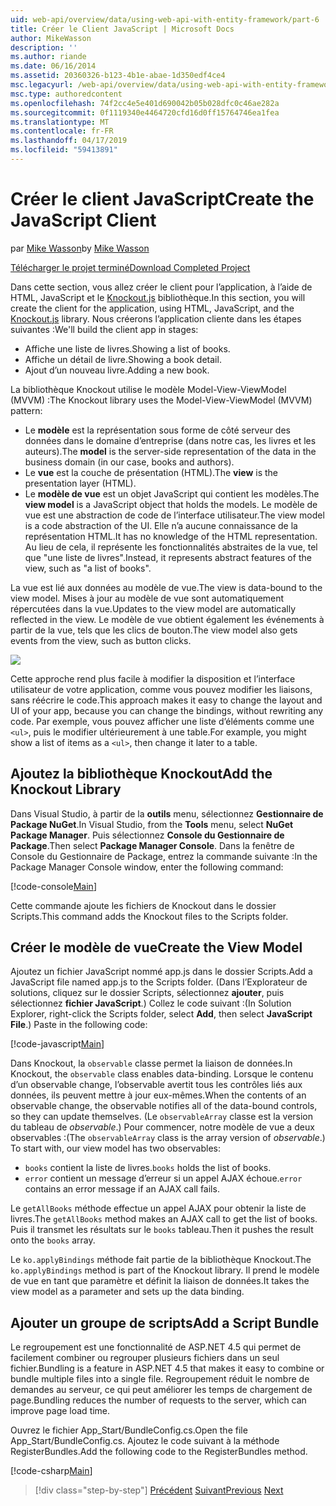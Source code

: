 ```yaml
---
uid: web-api/overview/data/using-web-api-with-entity-framework/part-6
title: Créer le Client JavaScript | Microsoft Docs
author: MikeWasson
description: ''
ms.author: riande
ms.date: 06/16/2014
ms.assetid: 20360326-b123-4b1e-abae-1d350edf4ce4
msc.legacyurl: /web-api/overview/data/using-web-api-with-entity-framework/part-6
msc.type: authoredcontent
ms.openlocfilehash: 74f2cc4e5e401d690042b05b028dfc0c46ae282a
ms.sourcegitcommit: 0f1119340e4464720cfd16d0ff15764746ea1fea
ms.translationtype: MT
ms.contentlocale: fr-FR
ms.lasthandoff: 04/17/2019
ms.locfileid: "59413891"
---
```

# <a name="create-the-javascript-client"></a><span data-ttu-id="8fc3f-102">Créer le client JavaScript</span><span class="sxs-lookup"><span data-stu-id="8fc3f-102">Create the JavaScript Client</span></span>

<span data-ttu-id="8fc3f-103">par [Mike Wasson](https://github.com/MikeWasson)</span><span class="sxs-lookup"><span data-stu-id="8fc3f-103">by [Mike Wasson](https://github.com/MikeWasson)</span></span>

[<span data-ttu-id="8fc3f-104">Télécharger le projet terminé</span><span class="sxs-lookup"><span data-stu-id="8fc3f-104">Download Completed Project</span></span>](https://github.com/MikeWasson/BookService)

<span data-ttu-id="8fc3f-105">Dans cette section, vous allez créer le client pour l’application, à l’aide de HTML, JavaScript et le [Knockout.js](http://knockoutjs.com/) bibliothèque.</span><span class="sxs-lookup"><span data-stu-id="8fc3f-105">In this section, you will create the client for the application, using HTML, JavaScript, and the [Knockout.js](http://knockoutjs.com/) library.</span></span> <span data-ttu-id="8fc3f-106">Nous créerons l’application cliente dans les étapes suivantes :</span><span class="sxs-lookup"><span data-stu-id="8fc3f-106">We'll build the client app in stages:</span></span>

- <span data-ttu-id="8fc3f-107">Affiche une liste de livres.</span><span class="sxs-lookup"><span data-stu-id="8fc3f-107">Showing a list of books.</span></span>
- <span data-ttu-id="8fc3f-108">Affiche un détail de livre.</span><span class="sxs-lookup"><span data-stu-id="8fc3f-108">Showing a book detail.</span></span>
- <span data-ttu-id="8fc3f-109">Ajout d’un nouveau livre.</span><span class="sxs-lookup"><span data-stu-id="8fc3f-109">Adding a new book.</span></span>

<span data-ttu-id="8fc3f-110">La bibliothèque Knockout utilise le modèle Model-View-ViewModel (MVVM) :</span><span class="sxs-lookup"><span data-stu-id="8fc3f-110">The Knockout library uses the Model-View-ViewModel (MVVM) pattern:</span></span>

- <span data-ttu-id="8fc3f-111">Le **modèle** est la représentation sous forme de côté serveur des données dans le domaine d’entreprise (dans notre cas, les livres et les auteurs).</span><span class="sxs-lookup"><span data-stu-id="8fc3f-111">The **model** is the server-side representation of the data in the business domain (in our case, books and authors).</span></span>
- <span data-ttu-id="8fc3f-112">Le **vue** est la couche de présentation (HTML).</span><span class="sxs-lookup"><span data-stu-id="8fc3f-112">The **view** is the presentation layer (HTML).</span></span>
- <span data-ttu-id="8fc3f-113">Le **modèle de vue** est un objet JavaScript qui contient les modèles.</span><span class="sxs-lookup"><span data-stu-id="8fc3f-113">The **view model** is a JavaScript object that holds the models.</span></span> <span data-ttu-id="8fc3f-114">Le modèle de vue est une abstraction de code de l’interface utilisateur.</span><span class="sxs-lookup"><span data-stu-id="8fc3f-114">The view model is a code abstraction of the UI.</span></span> <span data-ttu-id="8fc3f-115">Elle n’a aucune connaissance de la représentation HTML.</span><span class="sxs-lookup"><span data-stu-id="8fc3f-115">It has no knowledge of the HTML representation.</span></span> <span data-ttu-id="8fc3f-116">Au lieu de cela, il représente les fonctionnalités abstraites de la vue, tel que &quot;une liste de livres&quot;.</span><span class="sxs-lookup"><span data-stu-id="8fc3f-116">Instead, it represents abstract features of the view, such as &quot;a list of books&quot;.</span></span>

<span data-ttu-id="8fc3f-117">La vue est lié aux données au modèle de vue.</span><span class="sxs-lookup"><span data-stu-id="8fc3f-117">The view is data-bound to the view model.</span></span> <span data-ttu-id="8fc3f-118">Mises à jour au modèle de vue sont automatiquement répercutées dans la vue.</span><span class="sxs-lookup"><span data-stu-id="8fc3f-118">Updates to the view model are automatically reflected in the view.</span></span> <span data-ttu-id="8fc3f-119">Le modèle de vue obtient également les événements à partir de la vue, tels que les clics de bouton.</span><span class="sxs-lookup"><span data-stu-id="8fc3f-119">The view model also gets events from the view, such as button clicks.</span></span>

![](part-6/_static/image1.png)

<span data-ttu-id="8fc3f-120">Cette approche rend plus facile à modifier la disposition et l’interface utilisateur de votre application, comme vous pouvez modifier les liaisons, sans réécrire le code.</span><span class="sxs-lookup"><span data-stu-id="8fc3f-120">This approach makes it easy to change the layout and UI of your app, because you can change the bindings, without rewriting any code.</span></span> <span data-ttu-id="8fc3f-121">Par exemple, vous pouvez afficher une liste d’éléments comme une `<ul>`, puis le modifier ultérieurement à une table.</span><span class="sxs-lookup"><span data-stu-id="8fc3f-121">For example, you might show a list of items as a `<ul>`, then change it later to a table.</span></span>

## <a name="add-the-knockout-library"></a><span data-ttu-id="8fc3f-122">Ajoutez la bibliothèque Knockout</span><span class="sxs-lookup"><span data-stu-id="8fc3f-122">Add the Knockout Library</span></span>

<span data-ttu-id="8fc3f-123">Dans Visual Studio, à partir de la **outils** menu, sélectionnez **Gestionnaire de Package NuGet**.</span><span class="sxs-lookup"><span data-stu-id="8fc3f-123">In Visual Studio, from the **Tools** menu, select **NuGet Package Manager**.</span></span> <span data-ttu-id="8fc3f-124">Puis sélectionnez **Console du Gestionnaire de Package**.</span><span class="sxs-lookup"><span data-stu-id="8fc3f-124">Then select **Package Manager Console**.</span></span> <span data-ttu-id="8fc3f-125">Dans la fenêtre de Console du Gestionnaire de Package, entrez la commande suivante :</span><span class="sxs-lookup"><span data-stu-id="8fc3f-125">In the Package Manager Console window, enter the following command:</span></span>

[!code-console[Main](part-6/samples/sample1.cmd)]

<span data-ttu-id="8fc3f-126">Cette commande ajoute les fichiers de Knockout dans le dossier Scripts.</span><span class="sxs-lookup"><span data-stu-id="8fc3f-126">This command adds the Knockout files to the Scripts folder.</span></span>

## <a name="create-the-view-model"></a><span data-ttu-id="8fc3f-127">Créer le modèle de vue</span><span class="sxs-lookup"><span data-stu-id="8fc3f-127">Create the View Model</span></span>

<span data-ttu-id="8fc3f-128">Ajoutez un fichier JavaScript nommé app.js dans le dossier Scripts.</span><span class="sxs-lookup"><span data-stu-id="8fc3f-128">Add a JavaScript file named app.js to the Scripts folder.</span></span> <span data-ttu-id="8fc3f-129">(Dans l’Explorateur de solutions, cliquez sur le dossier Scripts, sélectionnez **ajouter**, puis sélectionnez **fichier JavaScript**.) Collez le code suivant :</span><span class="sxs-lookup"><span data-stu-id="8fc3f-129">(In Solution Explorer, right-click the Scripts folder, select **Add**, then select **JavaScript File**.) Paste in the following code:</span></span>

[!code-javascript[Main](part-6/samples/sample2.js)]

<span data-ttu-id="8fc3f-130">Dans Knockout, la `observable` classe permet la liaison de données.</span><span class="sxs-lookup"><span data-stu-id="8fc3f-130">In Knockout, the `observable` class enables data-binding.</span></span> <span data-ttu-id="8fc3f-131">Lorsque le contenu d’un observable change, l’observable avertit tous les contrôles liés aux données, ils peuvent mettre à jour eux-mêmes.</span><span class="sxs-lookup"><span data-stu-id="8fc3f-131">When the contents of an observable change, the observable notifies all of the data-bound controls, so they can update themselves.</span></span> <span data-ttu-id="8fc3f-132">(Le `observableArray` classe est la version du tableau de *observable*.) Pour commencer, notre modèle de vue a deux observables :</span><span class="sxs-lookup"><span data-stu-id="8fc3f-132">(The `observableArray` class is the array version of *observable*.) To start with, our view model has two observables:</span></span>

- <span data-ttu-id="8fc3f-133">`books` contient la liste de livres.</span><span class="sxs-lookup"><span data-stu-id="8fc3f-133">`books` holds the list of books.</span></span>
- <span data-ttu-id="8fc3f-134">`error` contient un message d’erreur si un appel AJAX échoue.</span><span class="sxs-lookup"><span data-stu-id="8fc3f-134">`error` contains an error message if an AJAX call fails.</span></span>

<span data-ttu-id="8fc3f-135">Le `getAllBooks` méthode effectue un appel AJAX pour obtenir la liste de livres.</span><span class="sxs-lookup"><span data-stu-id="8fc3f-135">The `getAllBooks` method makes an AJAX call to get the list of books.</span></span> <span data-ttu-id="8fc3f-136">Puis il transmet les résultats sur le `books` tableau.</span><span class="sxs-lookup"><span data-stu-id="8fc3f-136">Then it pushes the result onto the `books` array.</span></span>

<span data-ttu-id="8fc3f-137">Le `ko.applyBindings` méthode fait partie de la bibliothèque Knockout.</span><span class="sxs-lookup"><span data-stu-id="8fc3f-137">The `ko.applyBindings` method is part of the Knockout library.</span></span> <span data-ttu-id="8fc3f-138">Il prend le modèle de vue en tant que paramètre et définit la liaison de données.</span><span class="sxs-lookup"><span data-stu-id="8fc3f-138">It takes the view model as a parameter and sets up the data binding.</span></span>

## <a name="add-a-script-bundle"></a><span data-ttu-id="8fc3f-139">Ajouter un groupe de scripts</span><span class="sxs-lookup"><span data-stu-id="8fc3f-139">Add a Script Bundle</span></span>

<span data-ttu-id="8fc3f-140">Le regroupement est une fonctionnalité de ASP.NET 4.5 qui permet de facilement combiner ou regrouper plusieurs fichiers dans un seul fichier.</span><span class="sxs-lookup"><span data-stu-id="8fc3f-140">Bundling is a feature in ASP.NET 4.5 that makes it easy to combine or bundle multiple files into a single file.</span></span> <span data-ttu-id="8fc3f-141">Regroupement réduit le nombre de demandes au serveur, ce qui peut améliorer les temps de chargement de page.</span><span class="sxs-lookup"><span data-stu-id="8fc3f-141">Bundling reduces the number of requests to the server, which can improve page load time.</span></span>

<span data-ttu-id="8fc3f-142">Ouvrez le fichier App\_Start/BundleConfig.cs.</span><span class="sxs-lookup"><span data-stu-id="8fc3f-142">Open the file App\_Start/BundleConfig.cs.</span></span> <span data-ttu-id="8fc3f-143">Ajoutez le code suivant à la méthode RegisterBundles.</span><span class="sxs-lookup"><span data-stu-id="8fc3f-143">Add the following code to the RegisterBundles method.</span></span>

[!code-csharp[Main](part-6/samples/sample3.cs)]

> [!div class="step-by-step"]
> <span data-ttu-id="8fc3f-144">[Précédent](part-5.md)
> [Suivant](part-7.md)</span><span class="sxs-lookup"><span data-stu-id="8fc3f-144">[Previous](part-5.md)
[Next](part-7.md)</span></span>
